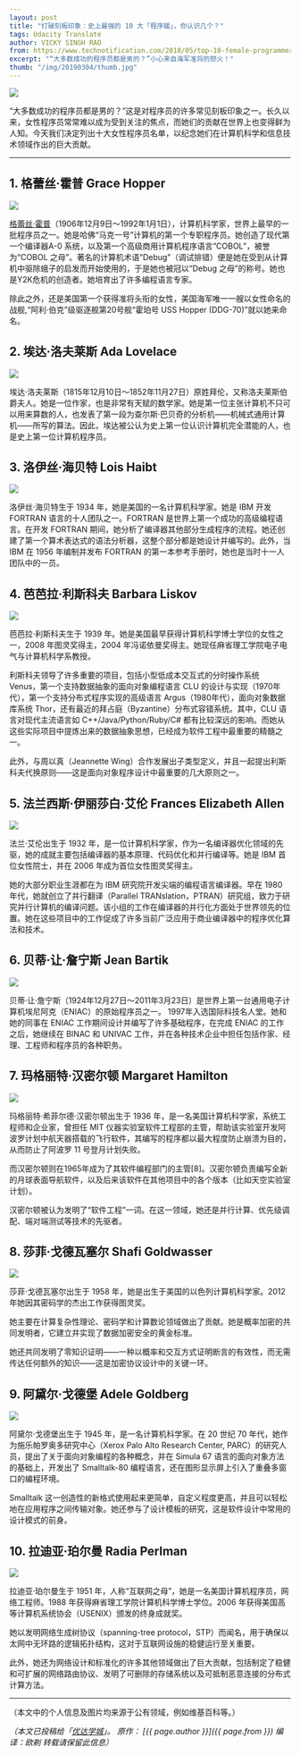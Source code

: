 ```yaml
---
layout: post
title: "打破刻板印象：史上最强的 10 大「程序媛」，你认识几个？"
tags: Udacity Translate 
author: VICKY SINGH RAO
from: https://www.technotification.com/2018/05/top-10-female-programmers.html
excerpt: "“大多数成功的程序员都是男的？”小心来自海军准将的怒火！"
thumb: "/img/20190304/thumb.jpg"
---
```

<img src="{{site.cdn}}/img/20190304/001.jpg" />

“大多数成功的程序员都是男的？”这是对程序员的许多常见刻板印象之一。长久以来，女性程序员常常难以成为受到关注的焦点，而她们的贡献在世界上也变得鲜为人知。今天我们决定列出十大女性程序员名单，以纪念她们在计算机科学和信息技术领域作出的巨大贡献。

<!--more--> 

<hr>

## 1. 格蕾丝·霍普 Grace Hopper

<img src="{{site.cdn}}/img/20190304/002.jpg" />

[格蕾丝·霍普](https://en.wikipedia.org/wiki/Grace_Hopper)（1906年12月9日～1992年1月1日），计算机科学家，世界上最早的一批程序员之一。她是哈佛“马克一号”计算机的第一个专职程序员。她创造了现代第一个编译器A-0 系统，以及第一个高级商用计算机程序语言“COBOL”，被誉为“COBOL 之母”。著名的计算机术语“Debug”（调试排错）便是她在受到从计算机中驱除蛾子的启发而开始使用的，于是她也被冠以“Debug 之母”的称号。她也是Y2K危机的创造者。她培育出了许多编程语言专家。

除此之外，还是美国第一个获得准将头衔的女性，美国海军唯一一艘以女性命名的战舰,“阿利·伯克”级驱逐舰第20号舰“霍珀号 USS Hopper (DDG-70)”就以她来命名。 

## 2. 埃达·洛夫莱斯 Ada Lovelace

<img src="{{site.cdn}}/img/20190304/003.jpg" />

埃达·洛夫莱斯（1815年12月10日～1852年11月27日）原姓拜伦，又称洛夫莱斯伯爵夫人。她是一位作家，也是非常有天赋的数学家。她是第一位主张计算机不只可以用来算数的人，也发表了第一段为查尔斯·巴贝奇的分析机——机械式通用计算机——所写的算法。因此，埃达被公认为史上第一位认识计算机完全潜能的人，也是史上第一位计算机程序员。

## 3. 洛伊丝·海贝特 Lois Haibt

<img src="{{site.cdn}}/img/20190304/004.jpg" />

洛伊丝·海贝特生于 1934 年，她是美国的一名计算机科学家。她是 IBM 开发 FORTRAN 语言的十人团队之一。FORTRAN 是世界上第一个成功的高级编程语言。在开发 FORTRAN 期间，她分析了编译器其他部分生成程序的流程。她还创建了第一个算术表达式的语法分析器，这整个部分都是她设计并编写的。此外，当 IBM 在 1956 年编制并发布 FORTRAN 的第一本参考手册时，她也是当时十一人团队中的一员。

## 4. 芭芭拉·利斯科夫 Barbara Liskov

<img src="{{site.cdn}}/img/20190304/005.jpg" />

芭芭拉·利斯科夫生于 1939 年。她是美国最早获得计算机科学博士学位的女性之一，2008 年图灵奖得主，2004 年冯诺依曼奖得主。她现任麻省理工学院电子电气与计算机科学系教授。

利斯科夫领导了许多重要的项目，包括小型低成本交互式的分时操作系统 Venus，第一个支持数据抽象的面向对象编程语言 CLU 的设计与实现（1970年代），第一个支持分布式程序实现的高级语言 Argus（1980年代），面向对象数据库系统 Thor，还有最近的拜占庭（Byzantine）分布式容错系统。其中，CLU 语言对现代主流语言如 C++/Java/Python/Ruby/C# 都有比较深远的影响。而她从这些实际项目中提炼出来的数据抽象思想，已经成为软件工程中最重要的精髓之一。

此外，与周以真（Jeannette Wing）合作发展出子类型定义，并且一起提出利斯科夫代换原则——这是面向对象程序设计中最重要的几大原则之一。

## 5. 法兰西斯·伊丽莎白·艾伦 Frances Elizabeth Allen

<img src="{{site.cdn}}/img/20190304/006.jpg" />

法兰·艾伦出生于 1932 年，是一位计算机科学家，作为一名编译器优化领域的先驱，她的成就主要包括编译器的基本原理、代码优化和并行编译等。她是 IBM 首位女性院士，并在 2006 年成为首位女性图灵奖得主。

她的大部分职业生涯都在为 IBM 研究院开发尖端的编程语言编译器。早在 1980 年代，她就创立了并行翻译（Parallel TRANslation，PTRAN）研究组，致力于研究并行计算机的编译问题。该小组的工作在编译器的并行化方面处于世界领先的位置。她在这些项目中的工作促成了许多当前广泛应用于商业编译器中的程序优化算法和技术。

## 6. 贝蒂·让·詹宁斯 Jean Bartik

<img src="{{site.cdn}}/img/20190304/007.jpg" />

贝蒂·让·詹宁斯（1924年12月27日～2011年3月23日）是世界上第一台通用电子计算机埃尼阿克（ENIAC）的原始程序员之一。 1997年入选国际科技名人堂。她和她的同事在 ENIAC 工作期间设计并编写了许多基础程序，在完成 ENIAC 的工作之后，她继续在 BINAC 和 UNIVAC 工作，并在各种技术企业中担任包括作家、经理、工程师和程序员的各种职务。

## 7. 玛格丽特·汉密尔顿 Margaret Hamilton

<img src="{{site.cdn}}/img/20190304/008.jpg" />

玛格丽特·希菲尔德·汉密尔顿出生于 1936 年，是一名美国计算机科学家，系统工程师和企业家，曾担任 MIT 仪器实验室软件工程部的主管，帮助该实验室开发阿波罗计划中航天器搭载的飞行软件，其编写的程序都以最大程度防止崩溃为目的，从而防止了阿波罗 11 号登月计划失败。

而汉密尔顿则在1965年成为了其软件编程部门的主管[8]。汉密尔顿负责编写全新的月球表面导航软件，以及后来该软件在其他项目中的各个版本（比如天空实验室计划）。

汉密尔顿被认为发明了“软件工程”一词。在这一领域，她还是并行计算、优先级调配、端对端测试等技术的先驱者。

## 8. 莎菲·戈德瓦塞尔 Shafi Goldwasser

<img src="{{site.cdn}}/img/20190304/009.jpg" />

莎菲·戈德瓦塞尔出生于 1958 年，她是出生于美国的以色列计算机科学家。2012年她因其密码学的杰出工作获得图灵奖。

她主要在计算复杂性理论、密码学和计算数论领域做出了贡献。她是概率加密的共同发明者，它建立并实现了数据加密安全的黄金标准。

她还共同发明了零知识证明——一种以概率和交互方式证明断言的有效性，而无需传达任何额外的知识——这是加密协议设计中的关键一环。

## 9. 阿黛尔·戈德堡 Adele Goldberg

<img src="{{site.cdn}}/img/20190304/010.jpg" />

阿黛尔·戈德堡出生于 1945 年，是一名计算机科学家。在 20 世纪 70 年代，她作为施乐帕罗奥多研究中心（Xerox Palo Alto Research Center, PARC）的研究人员，提出了关于面向对象编程的各种概念，并在 Simula 67 语言的面向对象方法的基础上，开发出了 Smalltalk-80 编程语言，还在图形显示屏上引入了重叠多窗口的编程环境。

Smalltalk 这一创造性的新格式使用起来更简单，自定义程度更高，并且可以轻松地在应用程序之间传输对象。她还参与了设计模板的研究，这是软件设计中常用的设计模式的前身。

## 10. 拉迪亚·珀尔曼 Radia Perlman

<img src="{{site.cdn}}/img/20190304/011.jpg" />

拉迪亚·珀尔曼生于 1951 年，人称“互联网之母”，她是一名美国计算机程序员，网络工程师。1988 年获得麻省理工学院计算机科学博士学位。2006 年获得美国高等计算机系统协会（USENIX）颁发的终身成就奖。

她以发明网络生成树协议（spanning-tree protocol，STP）而闻名，用于确保以太网中无环路的逻辑拓扑结构，这对于互联网设施的稳健运行至关重要。

此外，她还为网络设计和标准化的许多其他领域做出了巨大贡献，包括制定了稳健和可扩展的网络路由协议、发明了可删除的存储系统以及可抵制恶意连接的分布式计算方法。

<hr>

（本文中的个人信息及图片均来源于公有领域，例如维基百科等。）

_（本文已投稿给「[优达学城](https://cn.udacity.com)」。 原作： [{{ page.author }}]({{ page.from }}) 编译：欧剃 转载请保留此信息）_